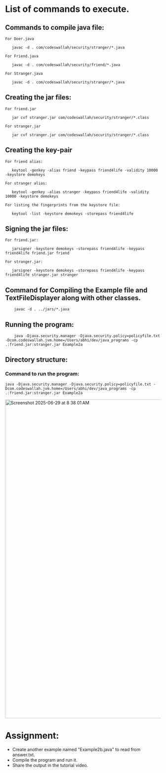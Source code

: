 # List of commands to execute.


## Commands to compile java file:

	For Doer.java
 ```
	javac -d . com/codeswallah/security/stranger/*.java
 ```


	For Friend.java
 ```
	javac -d . com/codeswallah/security/friend/*.java
 ```

	For Stranger.java
 ```
	javac -d . com/codeswallah/security/stranger/*.java
 ```

## Creating the jar files:

	For friend.jar
 ```
	jar cvf stranger.jar com/codeswallah/security/stranger/*.class
 ```

	For stranger.jar
 ```
	jar cvf stranger.jar com/codeswallah/security/stranger/*.class
 ```

## Creating the key-pair
	
	For friend alias:
 ```
	keytool -genkey -alias friend -keypass friend4life -validity 10000 -keystore demokeys
 ```

	For stranger alias:
 ```
	keytool -genkey -alias stranger -keypass friend4life -validity 10000 -keystore demokeys
 ```

	For listing the fingerprints from the keystore file:
 ```
	keytool -list -keystore demokeys -storepass friend4life
 ```

## Signing the jar files:

	For friend.jar:
 ```
	jarsigner -keystore demokeys -storepass friend4life -keypass friend4life friend.jar friend
 ```

	For stranger.jar:
 ```
	jarsigner -keystore demokeys -storepass friend4life -keypass friend4life stranger.jar stranger
 ```


## Command for Compiling the Example file and TextFileDisplayer along with other classes.
```
	javac -d . ../jars/*.java
```

## Running the program:
```
	java -Djava.security.manager -Djava.security.policy=policyfile.txt -Dcom.codeswallah.jvm.home=/Users/abhi/dev/java_programs -cp .:friend.jar:stranger.jar Example2a
```




## Directory structure:




### Command to run the program:
```
java -Djava.security.manager -Djava.security.policy=policyfile.txt -Dcom.codeswallah.jvm.home=/Users/abhi/dev/java_programs -cp .:friend.jar:stranger.jar Example2a
```

<img width="1028" alt="Screenshot 2025-06-29 at 8 38 01 AM" src="https://github.com/user-attachments/assets/183efb27-e474-4f20-b368-3e5056e4e3be" />




# Assignment:

* Create another example named "Example2b.java" to read from answer.txt.
* Compile the program and run it.
* Share the output in the tutorial video.


